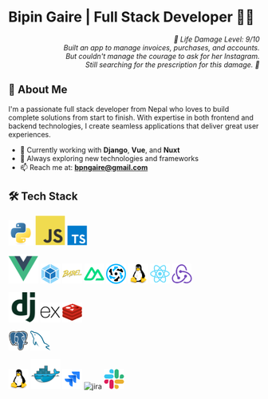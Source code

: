 # Bipin Gaire | Full Stack Developer 👨‍💻

<p align="right">
  <i>💊 Life Damage Level: 9/10<br>
  Built an app to manage invoices, purchases, and accounts.<br>
  But couldn't manage the courage to ask for her Instagram.<br>
  Still searching for the prescription for this damage. 🖤</i>
</p>

## 👋 About Me

I'm a passionate full stack developer from Nepal who loves to build complete solutions from start to finish. With expertise in both frontend and backend technologies, I create seamless applications that deliver great user experiences.

- 🔭 Currently working with **Django**, **Vue**, and **Nuxt**
- 🌱 Always exploring new technologies and frameworks
- 📫 Reach me at: **bpngaire@gmail.com**

## 🛠️ Tech Stack

<p>
  <img src="https://raw.githubusercontent.com/devicons/devicon/master/icons/python/python-original.svg" alt="python" width="50" height="50"/>
  <img src="https://raw.githubusercontent.com/devicons/devicon/master/icons/javascript/javascript-original.svg" alt="javascript" width="60" height="60"/>
   <img src="https://raw.githubusercontent.com/devicons/devicon/master/icons/typescript/typescript-original.svg" alt="javascript" width="40" height="40"/>
</p>

<p>

  <img src="https://raw.githubusercontent.com/devicons/devicon/master/icons/vuejs/vuejs-original.svg" alt="vuejs" width="60" height="60"/>
  <img src="https://raw.githubusercontent.com/devicons/devicon/master/icons/webpack/webpack-original.svg" alt="webpack" width="40" height="40"/>
  <img src="https://raw.githubusercontent.com/devicons/devicon/master/icons/babel/babel-original.svg" alt="vite" width="40" height="40"/>
    <img src="https://raw.githubusercontent.com/devicons/devicon/master/icons/nuxt/nuxt-original.svg" alt="vite" width="40" height="40"/>
      <img src="https://raw.githubusercontent.com/devicons/devicon/master/icons/quasar/quasar-original.svg" alt="vite" width="40" height="40"/>
      <img src="https://raw.githubusercontent.com/devicons/devicon/master/icons/linux/linux-original.svg" alt="vite" width="40" height="40"/>
        <img src="https://raw.githubusercontent.com/devicons/devicon/master/icons/react/react-original.svg" alt="reactjs" width="40" height="40"/>
  <img src="https://raw.githubusercontent.com/devicons/devicon/master/icons/redux/redux-original.svg" alt="redux" width="40" height="40"/>


</p>

<p>
  <img src="https://raw.githubusercontent.com/devicons/devicon/master/icons/django/django-plain.svg" alt="django" width="60" height="60"/>
  <img src="https://raw.githubusercontent.com/devicons/devicon/master/icons/express/express-original.svg" alt="expressjs" width="40" height="40"/>
  <img src="https://raw.githubusercontent.com/devicons/devicon/master/icons/redis/redis-original.svg" alt="redis" width="40" height="40"/>
</p>

<p>
  <img src="https://raw.githubusercontent.com/devicons/devicon/master/icons/postgresql/postgresql-original.svg" alt="postgresql" width="40" height="40"/>
  <img src="https://raw.githubusercontent.com/devicons/devicon/master/icons/mysql/mysql-original.svg" alt="mysql" width="40" height="40"/>
</p>

<p>
  <img src="https://raw.githubusercontent.com/devicons/devicon/master/icons/linux/linux-original.svg" alt="linux" width="40" height="40"/>
  <img src="https://raw.githubusercontent.com/devicons/devicon/master/icons/docker/docker-original.svg" alt="docker" width="60" height="60"/>
  <img src="https://raw.githubusercontent.com/devicons/devicon/master/icons/jira/jira-original.svg" alt="jira" width="40" height="40"/>
  <img src="https://raw.githubusercontent.com/devicons/devicon/master/icons/androidstudio/andriodstudio-original.svg" alt="jira" width="40" height="40"/>
  <img src="https://raw.githubusercontent.com/devicons/devicon/master/icons/slack/slack-original.svg" alt="jira" width="40" height="40"/>

</p>
